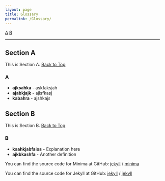 ```yaml
---
layout: page
title: Glossary
permalink: /Glossary/
---
```


[A](#section-a)  [B](#section-b)  

---

## <a id="section-a"></a>Section A

This is Section A. [Back to Top](#top)
### A
- **ajksahka** - askfaksjah  
- **ajabkjajk** - ajlsfkasj  
- **kabahra** - ajshkajs  

## <a id="section-b"></a>Section B
This is Section B. [Back to Top](#top)
### B
- **ksahkjabfaios** - Explanation here  
- **ajkbkashfa** - Another definition  


You can find the source code for Minima at GitHub:
[jekyll][jekyll-organization] /
[minima](https://github.com/jekyll/minima)

You can find the source code for Jekyll at GitHub:
[jekyll][jekyll-organization] /
[jekyll](https://github.com/jekyll/jekyll)


[jekyll-organization]: https://github.com/jekyll
